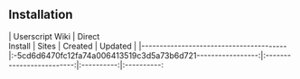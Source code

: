 ## Installation


| Userscript Wiki                        | Direct<br>Install | Sites                 | Created    | Updated    |
|----------------------------------------|:-5cd6d6470fc12fa74a006413519c3d5a73b6d721-----------------:|:-------------------------:|:----------:|:----------: